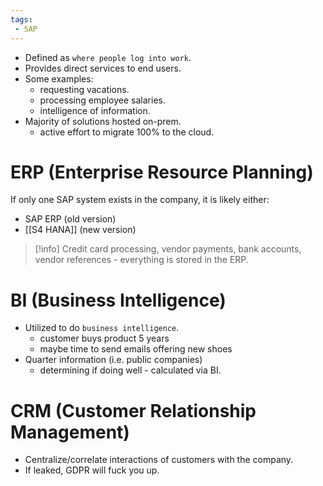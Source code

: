 ```yaml
---
tags:
 - SAP
---
```

- Defined as `where people log into work`.
- Provides direct services to end users.
- Some examples:
	- requesting vacations.
	- processing employee salaries.
	- intelligence of information.
- Majority of solutions hosted on-prem.
	- active effort to migrate 100% to the cloud.
# ERP (Enterprise Resource Planning)

If only one SAP system exists in the company, it is likely either:

- SAP ERP (old version)
- [[S4 HANA]] (new version)

>[!info]
>Credit card processing, vendor payments, bank accounts, vendor references - everything is stored in the ERP.
# BI (Business Intelligence)

- Utilized to do `business intelligence`.
	- customer buys product 5 years
	- maybe time to send emails offering new shoes
- Quarter information (i.e. public companies) 
	- determining if doing well - calculated via BI.
# CRM (Customer Relationship Management)

- Centralize/correlate interactions of customers with the company.
- If leaked, GDPR will fuck you up.
